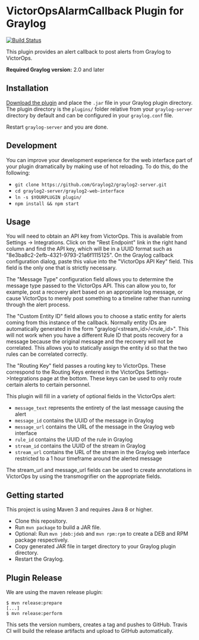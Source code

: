# VictorOpsAlarmCallback Plugin for Graylog

[![Build Status](https://travis-ci.org/mcdermj/graylog-plugin-victorops-alarmcallback.svg?branch=master)](https://travis-ci.org/mcdermj/graylog-plugin-victorops-alarmcallback)

This plugin provides an alert callback to post alerts from Graylog to VictorOps.

**Required Graylog version:** 2.0 and later

Installation
------------

[Download the plugin](https://github.com/mcdermj/graylog-plugin-victorops-alarmcallback/releases)
and place the `.jar` file in your Graylog plugin directory. The plugin directory
is the `plugins/` folder relative from your `graylog-server` directory by default
and can be configured in your `graylog.conf` file.

Restart `graylog-server` and you are done.

Development
-----------

You can improve your development experience for the web interface part of your plugin
dramatically by making use of hot reloading. To do this, do the following:

* `git clone https://github.com/Graylog2/graylog2-server.git`
* `cd graylog2-server/graylog2-web-interface`
* `ln -s $YOURPLUGIN plugin/`
* `npm install && npm start`

Usage
-----

You will need to obtain an API key from VictorOps.  This is available from
Settings -> Integrations.  Click on the "Rest Endpoint" link in the right hand column
and find the API key, which will be in a UUID format such as
"8e3ba8c2-2efb-4321-9793-21a6f1115125".  On the Graylog callback configuration dialog,
paste this value into the "VictorOps API Key" field.  This field is the only one that is
strictly necessary.

The "Message Type" configuration field allows you to determine the message type passed
to the VictorOps API.  This can allow you to, for example, post a recovery alert based
on an appropriate log message, or cause VictorOps to merely post something to a timeline
rather than running through the alert process.

The "Custom Entity ID" field allows you to choose a static entity for alerts coming from
this instance of the callback.  Normally entity IDs are automatically generated in the
form "graylog/<stream_id>/<rule_id>".  This will not work when you have a different
Rule ID that posts recovery for a message because the original message and the recovery
will not be correlated.  This allows you to statically assign the entity id so that the
two rules can be correlated correctly.

The "Routing Key" field passes a routing key to VictorOps.  These correspond to the
Routing Keys entered in the VictorOps Settings->Integrations page at the bottom.  These
keys can be used to only route certain alerts to certain personnel.

This plugin will fill in a variety of optional fields in the VictorOps alert:
* `message_text` represents the entirety of the last message causing the alert
* `message_id` contains the UUID of the message in Graylog
* `message_url` contains the URL of the message in the Graylog web interface
* `rule_id` contains the UUID of the rule in Graylog
* `stream_id` contains the UUID of the stream in Graylog
* `stream_url` contains the URL of the stream in the Graylog web interface restricted to a 1 hour timeframe around the alerted message

The stream_url and message_url fields can be used to create annotations in VictorOps by
using the transmogrifier on the appropriate fields. 

Getting started
---------------

This project is using Maven 3 and requires Java 8 or higher.

* Clone this repository.
* Run `mvn package` to build a JAR file.
* Optional: Run `mvn jdeb:jdeb` and `mvn rpm:rpm` to create a DEB and RPM package respectively.
* Copy generated JAR file in target directory to your Graylog plugin directory.
* Restart the Graylog.

Plugin Release
--------------

We are using the maven release plugin:

```
$ mvn release:prepare
[...]
$ mvn release:perform
```

This sets the version numbers, creates a tag and pushes to GitHub. Travis CI will build the release artifacts and upload to GitHub automatically.
